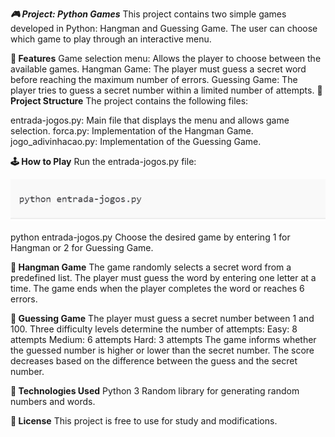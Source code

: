 ***🎮 Project: Python Games***
This project contains two simple games developed in Python: Hangman and Guessing Game. The user can choose which game to play through an interactive menu.

**📌 Features**
Game selection menu: Allows the player to choose between the available games.
Hangman Game: The player must guess a secret word before reaching the maximum number of errors.
Guessing Game: The player tries to guess a secret number within a limited number of attempts.
**📂 Project Structure**
The project contains the following files:

entrada-jogos.py: Main file that displays the menu and allows game selection.
forca.py: Implementation of the Hangman Game.
jogo_adivinhacao.py: Implementation of the Guessing Game.

**🕹️ How to Play**
Run the entrada-jogos.py file:

![img1](https://github.com/cipieroteds/introductionpython/blob/main/image.JPG)


python entrada-jogos.py
Choose the desired game by entering 1 for Hangman or 2 for Guessing Game.

**🎯 Hangman Game**
The game randomly selects a secret word from a predefined list.
The player must guess the word by entering one letter at a time.
The game ends when the player completes the word or reaches 6 errors.

**🔢 Guessing Game**
The player must guess a secret number between 1 and 100.
Three difficulty levels determine the number of attempts:
Easy: 8 attempts
Medium: 6 attempts
Hard: 3 attempts
The game informs whether the guessed number is higher or lower than the secret number.
The score decreases based on the difference between the guess and the secret number.

**🚀 Technologies Used**
Python 3
Random library for generating random numbers and words.

**📜 License**
This project is free to use for study and modifications.
